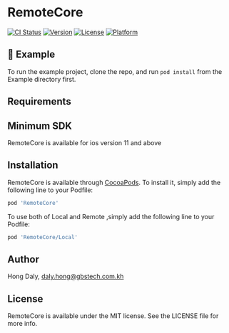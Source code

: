 # RemoteCore

[![CI Status](https://img.shields.io/travis/dalygbs/RemoteCore.svg?style=flat)](https://travis-ci.org/dalygbs/RemoteCore)
[![Version](https://img.shields.io/cocoapods/v/RemoteCore.svg?style=flat)](https://cocoapods.org/pods/RemoteCore)
[![License](https://img.shields.io/cocoapods/l/RemoteCore.svg?style=flat)](https://cocoapods.org/pods/RemoteCore)
[![Platform](https://img.shields.io/cocoapods/p/RemoteCore.svg?style=flat)](https://cocoapods.org/pods/RemoteCore)

## 📱 Example

To run the example project, clone the repo, and run `pod install` from the Example directory first.

## Requirements

## Minimum SDK

RemoteCore is available for ios version 11 and above 

## Installation

RemoteCore is available through [CocoaPods](https://cocoapods.org). To install
it, simply add the following line to your Podfile:

```ruby
pod 'RemoteCore'
```

To use both of Local and Remote ,simply add the following line to your Podfile:
```ruby
pod 'RemoteCore/Local'
```

## Author

Hong Daly, daly.hong@gbstech.com.kh

## License

RemoteCore is available under the MIT license. See the LICENSE file for more info.
